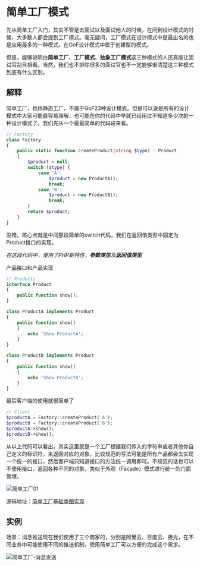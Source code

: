 # 简单工厂模式

先从简单工厂入门，其实不管是去面试以及面试他人的时候，在问到设计模式的时候，大多数人都会提到工厂模式。毫无疑问，工厂模式在设计模式中是最出名的也是应用最多的一种模式。在GoF设计模式中属于创建型的模式。

但是，能够说明白**简单工厂**、**工厂模式**、**抽象工厂模式**这三种模式的人还真能让面试官刮目相看。当然，我们也不排除很多的面试官也不一定能够很清楚这三种模式到底有什么区别。

## 解释

简单工厂，也称静态工厂，不属于GoF23种设计模式。但是可以说是所有的设计模式中大家可能最容易理解，也可能在你的代码中早就已经用过不知道多少次的一种设计模式了。我们先从一个最最简单的代码段来看。

```php
// Factory
class Factory
{
    public static function createProduct(string $type) : Product
    {
        $product = null;
        switch ($type) {
            case 'A':
                $product = new ProductA();
                break;
            case 'B':
                $product = new ProductB();
                break;
        }
        return $product;
    }
}
```

没错，核心点就是中间那段简单的switch代码，我们在返回值类型中固定为Product接口的实现。

*在这段代码中，使用了PHP新特性，**参数类型**及**返回值类型***

产品接口和产品实现

```php
// Products
interface Product
{
    public function show();
}

class ProductA implements Product
{
    public function show()
    {
        echo 'Show ProductA';
    }
}

class ProductB implements Product
{
    public function show()
    {
        echo 'Show ProductB';
    }
}
```

最后客户端的使用就很简单了

```php
// Client
$productA = Factory::createProduct('A');
$productB = Factory::createProduct('B');
$productA->show();
$productB->show();
```

从以上代码可以看出，其实这里就是一个工厂根据我们传入的字符串或者其他你自己定义的标识符，来返回对应的对象。比较规范的写法可能是所有产品都会去实现一个统一的接口，然后客户端只知道接口的方法统一调用即可。不规范的话也可以不使用接口，返回各种不同的对象，类似于外观（Facade）模式进行统一的门面管理。

![简单工厂01](https://raw.githubusercontent.com/zhangyue0503/designpatterns-php/master/01.simple-factory/%08img/simple-factory.jpg)

源码地址：[简单工厂基础类图实现](https://github.com/zhangyue0503/designpatterns-php/blob/master/01.simple-factory/source/simple-factory.php)

## 实例

场景：消息推送现在我们使用了三个商家的，分别是阿里云、百度云、极光，在不同业务中可能使用不同的推送机制，使用简单工厂可以方便的完成这个需求。

![简单工厂-消息发送](https://raw.githubusercontent.com/zhangyue0503/designpatterns-php/master/01.simple-factory/%08img/simple-factory-message.jpg)

